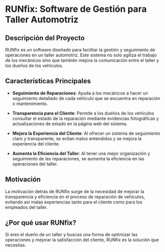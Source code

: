 # RUNfix: Software de Gestión para Taller Automotriz

## Descripción del Proyecto

RUNfix es un software diseñado para facilitar la gestión y seguimiento de operaciones en un taller automotriz. Este sistema no solo agiliza el trabajo de los mecánicos sino que también mejora la comunicación entre el taller y los dueños de los vehículos.

## Características Principales

- **Seguimiento de Reparaciones**: Ayuda a los mecánicos a hacer un seguimiento detallado de cada vehículo que se encuentra en reparación o mantenimiento.
  
- **Transparencia para el Cliente**: Permite a los dueños de los vehículos consultar el estado de la reparación mediante evidencias fotográficas y actualizaciones de estado en la página web del sistema.

- **Mejora la Experiencia del Cliente**: Al ofrecer un sistema de seguimiento claro y transparente, se evitan malos entendidos y se mejora la experiencia del cliente.

- **Aumenta la Eficiencia del Taller**: Al tener una mejor organización y seguimiento de las reparaciones, se aumenta la eficiencia en las operaciones del taller.

## Motivación

La motivación detrás de RUNfix surge de la necesidad de mejorar la transparencia y eficiencia en el proceso de reparación de vehículos, evitando así malas experiencias tanto para el cliente como para los empleados del taller.

## ¿Por qué usar RUNfix?

Si eres el dueño de un taller y buscas una forma de optimizar las operaciones y mejorar la satisfacción del cliente, RUNfix es la solución que necesitas.

